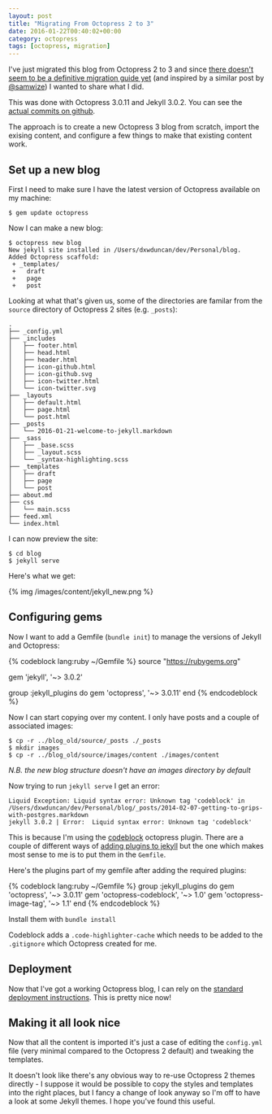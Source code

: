 ```yaml
---
layout: post
title: "Migrating From Octopress 2 to 3"
date: 2016-01-22T00:40:02+00:00
category: octopress
tags: [octopress, migration]
---
```


I've just migrated this blog from Octopress 2 to 3 and since [there doesn't seem to be a definitive migration guide yet](https://github.com/octopress/octoress/issues/29) (and inspired by a similar post by [@samwize](http://samwize.com/2015/09/30/migrating-octopress-2-to-octopress-3/))
I wanted to share what I did.

This was done with Octopress 3.0.11 and Jekyll 3.0.2. You can see the [actual
commits on github](https://github.com/dgmstuart/blog_source/commits/master).

The approach is to create a new Octopress 3 blog from scratch, import the exising content, and configure a few things to make that existing content work.

## Set up a new blog

First I need to make sure I have the latest version of Octopress available on my machine:

    $ gem update octopress


Now I can make a new blog:

    $ octopress new blog
    New jekyll site installed in /Users/dxwduncan/dev/Personal/blog.
    Added Octopress scaffold:
     + _templates/
     +   draft
     +   page
     +   post

Looking at what that's given us, some of the directories are familar from the `source` directory of Octopress 2 sites (e.g. `_posts`):

    .
    ├── _config.yml
    ├── _includes
    │   ├── footer.html
    │   ├── head.html
    │   ├── header.html
    │   ├── icon-github.html
    │   ├── icon-github.svg
    │   ├── icon-twitter.html
    │   └── icon-twitter.svg
    ├── _layouts
    │   ├── default.html
    │   ├── page.html
    │   └── post.html
    ├── _posts
    │   └── 2016-01-21-welcome-to-jekyll.markdown
    ├── _sass
    │   ├── _base.scss
    │   ├── _layout.scss
    │   └── _syntax-highlighting.scss
    ├── _templates
    │   ├── draft
    │   ├── page
    │   └── post
    ├── about.md
    ├── css
    │   └── main.scss
    ├── feed.xml
    └── index.html

I can now preview the site:

    $ cd blog
    $ jekyll serve

Here's what we get:

{% img /images/content/jekyll_new.png %}


## Configuring gems

Now I want to add a Gemfile (`bundle init`) to manage the versions of Jekyll and Octopress:

{% codeblock lang:ruby ~/Gemfile %}
source "https://rubygems.org"

gem 'jekyll', '~> 3.0.2'

group :jekyll_plugins do
  gem 'octopress', '~> 3.0.11'
end
{% endcodeblock %}

Now I can start copying over my content. I only have posts and a couple of associated images:

    $ cp -r ../blog_old/source/_posts ./_posts
    $ mkdir images
    $ cp -r ../blog_old/source/images/content ./images/content

_N.B. the new blog structure doesn't have an images directory by default_

Now trying to run `jekyll serve` I get an error:

    Liquid Exception: Liquid syntax error: Unknown tag 'codeblock' in /Users/dxwduncan/dev/Personal/blog/_posts/2014-02-07-getting-to-grips-with-postgres.markdown
    jekyll 3.0.2 | Error:  Liquid syntax error: Unknown tag 'codeblock'

This is because I'm using the [codeblock](https://github.com/octopress/codeblock) octopress plugin. There are a couple of different ways of [adding plugins to jekyll](https://jekyllrb.com/docs/plugins/) but the one which makes most sense to me is to put them in the `Gemfile`.

Here's the plugins part of my gemfile after adding the required plugins:

{% codeblock lang:ruby ~/Gemfile %}
group :jekyll_plugins do
  gem 'octopress', '~> 3.0.11'
  gem 'octopress-codeblock', '~> 1.0'
  gem 'octopress-image-tag', '~> 1.1'
end
{% endcodeblock %}

Install them with `bundle install`

Codeblock adds a `.code-highlighter-cache` which needs to be added to the `.gitignore` which Octopress created for me.

## Deployment

Now that I've got a working Octopress blog, I can rely on the [standard
deployment
instructions](https://github.com/octopress/octopress#deploying-your-site).
This is pretty nice now!

## Making it all look nice

Now that all the content is imported it's just a case of editing the `config.yml` file (very minimal compared to the Octopress 2 default) and tweaking the templates.

It doesn't look like there's any obvious way to re-use Octopress 2 themes directly - I suppose it would be possible to copy the styles and templates into the right places, but I fancy a change of look anyway so I'm off to have a look at some Jekyll themes. I hope you've found this useful.
